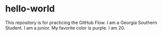 # hello-world
This repository is for practicing the GitHub Flow. 
I am a Georgia Southern Student.
I am a junior.
My favorite color is purple.
I am 20.
